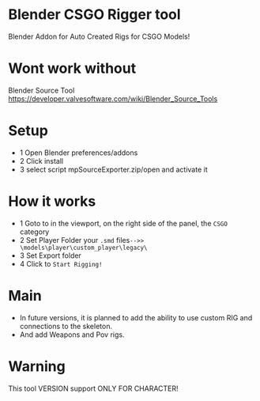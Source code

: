 # Blender CSGO Rigger tool
Blender Addon for Auto Created Rigs for CSGO Models!

# Wont work without
Blender Source Tool https://developer.valvesoftware.com/wiki/Blender_Source_Tools

# Setup
* 1 Open Blender preferences/addons
* 2 Click install 
* 3 select script mpSourceExporter.zip/open and activate it

# How it works
* 1 Goto to in the viewport, on the right side of the panel, the `CSGO` category
* 2 Set Player Folder your `.smd` files`-->> \models\player\custom_player\legacy\`
* 3 Set Export folder
* 4 Click to `Start Rigging!`

# Main
* In future versions, it is planned to add the ability to use custom RIG and connections to the skeleton.
* And add Weapons and Pov rigs.

# Warning
This tool VERSION support ONLY FOR CHARACTER!
